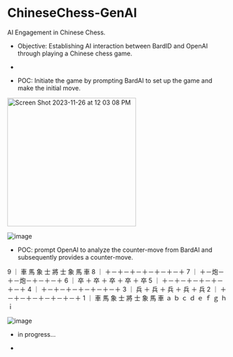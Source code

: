 # ChineseChess-GenAI
AI Engagement in Chinese Chess.
  * Objective: Establishing AI interaction between BardID and OpenAI through playing a Chinese chess game.
  * 

 * POC: Initiate the game by prompting BardAI to set up the game and make the initial move. 


<img width="293" alt="Screen Shot 2023-11-26 at 12 03 08 PM" src="https://github.com/ubc-tuehoang/ChineseChess-GenAI/assets/86985864/5dc1b9f1-68eb-475e-b3eb-9274f82da58f">



![image](https://github.com/ubc-tuehoang/ChineseChess-GenAI/assets/86985864/5c18d6f8-10b3-4186-a695-433584052444)


* POC: prompt OpenAI to analyze the counter-move from BardAI and subsequently provides a counter-move.

9 ｜ 車 馬 象 士 將 士 象 馬 車
8 ｜ ＋－＋－＋－＋－＋－＋－＋
7 ｜ ＋－炮－＋－炮－＋－＋－＋
6 ｜ 卒 ＋ 卒 ＋ 卒 ＋ 卒 ＋ 卒
5 ｜ ＋－＋－＋－＋－＋－＋－＋
4 ｜ ＋－＋－＋－＋－＋－＋－＋
3 ｜ 兵 ＋ 兵 ＋ 兵 ＋ 兵 ＋ 兵
2 ｜ ＋－＋－＋－＋－＋－＋－＋
1 ｜ 車 馬 象 士 將 士 象 馬 車
    ａ ｂ ｃ ｄ ｅ ｆ ｇ ｈ ｉ

![image](https://github.com/ubc-tuehoang/ChineseChess-GenAI/assets/86985864/18c19e8e-959e-4132-bcdf-40de8560c885)


 * in progress...

 * 
